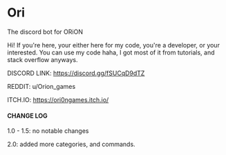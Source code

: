 # Ori
The discord bot for ORiON

Hi! If you're here, your either here for my code, you're a developer, or your interested.
You can use my code haha, I got most of it from tutorials, and stack overflow anyways. 

DISCORD LINK:
https://discord.gg/fSUCqD9dTZ

REDDIT: 
u/Orion_games

ITCH.IO:
https://ori0ngames.itch.io/

####   CHANGE LOG   ######

1.0 - 1.5:
  no notable changes
  
2.0:
  added more categories, and commands.
